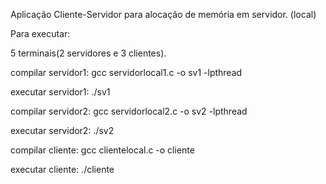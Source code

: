 Aplicação Cliente-Servidor para alocação de memória em servidor. (local)

Para executar:

5 terminais(2 servidores e 3 clientes).

compilar servidor1: gcc servidorlocal1.c -o sv1 -lpthread

executar servidor1: ./sv1

compilar servidor2: gcc servidorlocal2.c -o sv2 -lpthread

executar servidor2: ./sv2

compilar cliente: gcc clientelocal.c -o cliente

executar cliente: ./cliente
